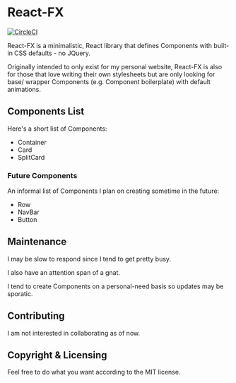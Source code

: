 # React-FX

[![CircleCI](https://circleci.com/gh/paulckim/react-fx.svg?style=svg)](https://circleci.com/gh/paulckim/react-fx)

React-FX is a minimalistic, React library that defines Components with built-in CSS defaults - no JQuery.

Originally intended to only exist for my personal website, React-FX is also for those that love writing their own stylesheets but are only looking for base/ wrapper Components (e.g. Component boilerplate) with default animations.

## Components List
Here's a short list of Components:
* Container
* Card
* SplitCard

### Future Components
An informal list of Components I plan on creating sometime in the future:
* Row
* NavBar
* Button

## Maintenance
I may be slow to respond since I tend to get pretty busy.

I also have an attention span of a gnat.

I tend to create Components on a personal-need basis so updates may be sporatic.

## Contributing
I am not interested in collaborating as of now.

## Copyright & Licensing
Feel free to do what you want according to the MIT license.
